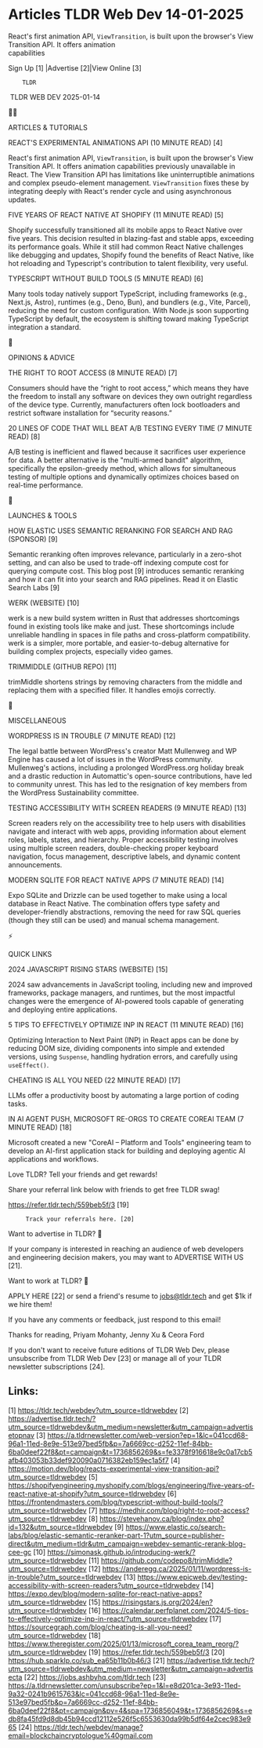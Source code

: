 # Articles TLDR Web Dev 14-01-2025

React's first animation API, `ViewTransition`, is built upon the
browser's View Transition API. It offers animation
capabilities ‌ ‌ ‌ ‌ ‌ ‌ ‌ ‌ ‌ ‌ ‌ ‌ ‌ ‌ ‌ ‌ ‌ ‌ ‌ ‌ ‌ ‌ ‌ ‌ ‌ ‌  ‌ ‌ ‌ ‌ ‌ ‌ ‌ ‌ ‌ ‌ ‌ ‌ ‌ ‌ ‌ ‌ ‌ ‌ ‌ ‌ ‌ ‌ ‌ ‌ ‌ ‌ 


 Sign Up [1] |Advertise [2]|View Online [3] 

		TLDR 

 TLDR WEB DEV 2025-01-14

🧑‍💻 

ARTICLES & TUTORIALS

 REACT'S EXPERIMENTAL ANIMATIONS API (10 MINUTE READ) [4] 

 React's first animation API, `ViewTransition`, is built upon the
browser's View Transition API. It offers animation capabilities
previously unavailable in React. The View Transition API has
limitations like uninterruptible animations and complex pseudo-element
management. `ViewTransition` fixes these by integrating deeply with
React's render cycle and using asynchronous updates. 

 FIVE YEARS OF REACT NATIVE AT SHOPIFY (11 MINUTE READ) [5] 

 Shopify successfully transitioned all its mobile apps to React Native
over five years. This decision resulted in blazing-fast and stable
apps, exceeding its performance goals. While it still had common React
Native challenges like debugging and updates, Shopify found the
benefits of React Native, like hot reloading and Typescript's
contribution to talent flexibility, very useful. 

 TYPESCRIPT WITHOUT BUILD TOOLS (5 MINUTE READ) [6] 

 Many tools today natively support TypeScript, including frameworks
(e.g., Next.js, Astro), runtimes (e.g., Deno, Bun), and bundlers
(e.g., Vite, Parcel), reducing the need for custom configuration. With
Node.js soon supporting TypeScript by default, the ecosystem is
shifting toward making TypeScript integration a standard. 

🧠 

OPINIONS & ADVICE

 THE RIGHT TO ROOT ACCESS (8 MINUTE READ) [7] 

 Consumers should have the “right to root access,” which means
they have the freedom to install any software on devices they own
outright regardless of the device type. Currently, manufacturers often
lock bootloaders and restrict software installation for “security
reasons.” 

 20 LINES OF CODE THAT WILL BEAT A/B TESTING EVERY TIME (7 MINUTE
READ) [8] 

 A/B testing is inefficient and flawed because it sacrifices user
experience for data. A better alternative is the "multi-armed bandit"
algorithm, specifically the epsilon-greedy method, which allows for
simultaneous testing of multiple options and dynamically optimizes
choices based on real-time performance. 

🚀 

LAUNCHES & TOOLS

 HOW ELASTIC USES SEMANTIC RERANKING FOR SEARCH AND RAG (SPONSOR) [9] 

 Semantic reranking often improves relevance, particularly in a
zero-shot setting, and can also be used to trade-off indexing compute
cost for querying compute cost. This blog post [9] introduces semantic
reranking and how it can fit into your search and RAG pipelines. Read
it on Elastic Search Labs [9] 

 WERK (WEBSITE) [10] 

 werk is a new build system written in Rust that addresses
shortcomings found in existing tools like make and just. These
shortcomings include unreliable handling in spaces in file paths and
cross-platform compatibility. werk is a simpler, more portable, and
easier-to-debug alternative for building complex projects, especially
video games. 

 TRIMMIDDLE (GITHUB REPO) [11] 

 trimMiddle shortens strings by removing characters from the middle
and replacing them with a specified filler. It handles emojis
correctly. 

🎁 

MISCELLANEOUS

 WORDPRESS IS IN TROUBLE (7 MINUTE READ) [12] 

 The legal battle between WordPress's creator Matt Mullenweg and WP
Engine has caused a lot of issues in the WordPress community.
Mullenweg's actions, including a prolonged WordPress.org holiday break
and a drastic reduction in Automattic's open-source contributions,
have led to community unrest. This has led to the resignation of key
members from the WordPress Sustainability committee. 

 TESTING ACCESSIBILITY WITH SCREEN READERS (9 MINUTE READ) [13] 

 Screen readers rely on the accessibility tree to help users with
disabilities navigate and interact with web apps, providing
information about element roles, labels, states, and hierarchy. Proper
accessibility testing involves using multiple screen readers,
double-checking proper keyboard navigation, focus management,
descriptive labels, and dynamic content announcements. 

 MODERN SQLITE FOR REACT NATIVE APPS (7 MINUTE READ) [14] 

 Expo SQLite and Drizzle can be used together to make using a local
database in React Native. The combination offers type safety and
developer-friendly abstractions, removing the need for raw SQL queries
(though they still can be used) and manual schema management. 

⚡ 

QUICK LINKS

 2024 JAVASCRIPT RISING STARS (WEBSITE) [15] 

 2024 saw advancements in JavaScript tooling, including new and
improved frameworks, package managers, and runtimes, but the most
impactful changes were the emergence of AI-powered tools capable of
generating and deploying entire applications. 

 5 TIPS TO EFFECTIVELY OPTIMIZE INP IN REACT (11 MINUTE READ) [16] 

 Optimizing Interaction to Next Paint (INP) in React apps can be done
by reducing DOM size, dividing components into simple and extended
versions, using `Suspense`, handling hydration errors, and carefully
using `useEffect()`. 

 CHEATING IS ALL YOU NEED (22 MINUTE READ) [17] 

 LLMs offer a productivity boost by automating a large portion of
coding tasks. 

 IN AI AGENT PUSH, MICROSOFT RE-ORGS TO CREATE COREAI TEAM (7 MINUTE
READ) [18] 

 Microsoft created a new "CoreAI – Platform and Tools" engineering
team to develop an AI-first application stack for building and
deploying agentic AI applications and workflows. 

Love TLDR? Tell your friends and get rewards!

 Share your referral link below with friends to get free TLDR swag! 

 https://refer.tldr.tech/559beb5f/3 [19] 

		 Track your referrals here. [20] 

Want to advertise in TLDR? 📰

 If your company is interested in reaching an audience of web
developers and engineering decision makers, you may want to ADVERTISE
WITH US [21]. 

Want to work at TLDR? 💼

 APPLY HERE [22] or send a friend's resume to jobs@tldr.tech and get
$1k if we hire them! 

 If you have any comments or feedback, just respond to this email! 

Thanks for reading, 
Priyam Mohanty, Jenny Xu & Ceora Ford 

If you don't want to receive future editions of TLDR Web Dev, please
unsubscribe from TLDR Web Dev [23] or manage all of your TLDR
newsletter subscriptions [24]. 

 

Links:
------
[1] https://tldr.tech/webdev?utm_source=tldrwebdev
[2] https://advertise.tldr.tech/?utm_source=tldrwebdev&utm_medium=newsletter&utm_campaign=advertisetopnav
[3] https://a.tldrnewsletter.com/web-version?ep=1&lc=041ccd68-96a1-11ed-8e9e-513e97bed5fb&p=7a6669cc-d252-11ef-84bb-6ba0deef22f8&pt=campaign&t=1736856269&s=fe3378f916618e9c0a17cb5afb403053b33def920090a0716382eb159ec1a5f7
[4] https://motion.dev/blog/reacts-experimental-view-transition-api?utm_source=tldrwebdev
[5] https://shopifyengineering.myshopify.com/blogs/engineering/five-years-of-react-native-at-shopify?utm_source=tldrwebdev
[6] https://frontendmasters.com/blog/typescript-without-build-tools/?utm_source=tldrwebdev
[7] https://medhir.com/blog/right-to-root-access?utm_source=tldrwebdev
[8] https://stevehanov.ca/blog/index.php?id=132&utm_source=tldrwebdev
[9] https://www.elastic.co/search-labs/blog/elastic-semantic-reranker-part-1?utm_source=publisher-direct&utm_medium=tldr&utm_campaign=webdev-semantic-rerank-blog-cee-gc
[10] https://simonask.github.io/introducing-werk/?utm_source=tldrwebdev
[11] https://github.com/codepo8/trimMiddle?utm_source=tldrwebdev
[12] https://anderegg.ca/2025/01/11/wordpress-is-in-trouble?utm_source=tldrwebdev
[13] https://www.epicweb.dev/testing-accessibility-with-screen-readers?utm_source=tldrwebdev
[14] https://expo.dev/blog/modern-sqlite-for-react-native-apps?utm_source=tldrwebdev
[15] https://risingstars.js.org/2024/en?utm_source=tldrwebdev
[16] https://calendar.perfplanet.com/2024/5-tips-to-effectively-optimize-inp-in-react/?utm_source=tldrwebdev
[17] https://sourcegraph.com/blog/cheating-is-all-you-need?utm_source=tldrwebdev
[18] https://www.theregister.com/2025/01/13/microsoft_corea_team_reorg/?utm_source=tldrwebdev
[19] https://refer.tldr.tech/559beb5f/3
[20] https://hub.sparklp.co/sub_ea65b11b0b46/3
[21] https://advertise.tldr.tech/?utm_source=tldrwebdev&utm_medium=newsletter&utm_campaign=advertisecta
[22] https://jobs.ashbyhq.com/tldr.tech
[23] https://a.tldrnewsletter.com/unsubscribe?ep=1&l=e8d201ca-3e93-11ed-9a32-0241b9615763&lc=041ccd68-96a1-11ed-8e9e-513e97bed5fb&p=7a6669cc-d252-11ef-84bb-6ba0deef22f8&pt=campaign&pv=4&spa=1736856049&t=1736856269&s=edb8fa45fd9d8db45b94ccd12112e526f5c6553630da99b5df64e2cec983e965
[24] https://tldr.tech/webdev/manage?email=blockchaincryptologue%40gmail.com